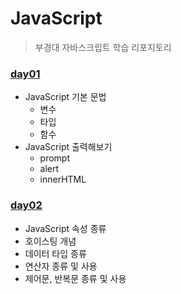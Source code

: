 # JavaScript
> 부경대 자바스크립트 학습 리포지토리 


### [day01](https://github.com/king-dong-gun/JavaScript/blob/main/src/md/day01.md)

- JavaScript 기본 문법
  - 변수
  - 타입
  - 함수
- JavaScript 출력해보기
  - prompt
  - alert
  - innerHTML

### [day02](https://github.com/king-dong-gun/JavaScript/blob/main/src/md/day02.md)

- JavaScript 속성 종류
- 호이스팅 개념
- 데이터 타입 종류
- 연산자 종류 및 사용
- 제어문, 반복문 종류 및 사용

